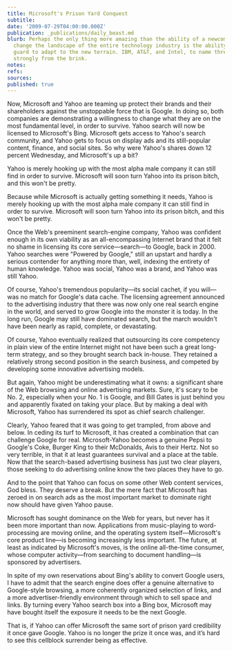 ```yaml
---
title: Microsoft's Prison Yard Conquest
subtitle: 
date: '2009-07-29T04:00:00.000Z'
publication: _publications/daily_beast.md
blurb: Perhaps the only thing more amazing than the ability of a newcomer to fundamentally
  change the landscape of the entire technology industry is the ability of the old
  guard to adapt to the new terrain. IBM, AT&T, and Intel, to name three, all rebounded
  strongly from the brink.
notes: 
refs: 
sources: 
published: true
---
```

Now, Microsoft and Yahoo are teaming up protect their brands and their shareholders against the unstoppable force that is Google. In doing so, both companies are demonstrating a willingness to change what they are on the most fundamental level, in order to survive. Yahoo search will now be licensed to Microsoft's Bing. Microsoft gets access to Yahoo's search community, and Yahoo gets to focus on display ads and its still-popular content, finance, and social sites. So why were Yahoo's shares down 12 percent Wednesday, and Microsoft's up a bit?

Yahoo is merely hooking up with the most alpha male company it can still find in order to survive. Microsoft will soon turn Yahoo into its prison bitch, and this won't be pretty.

Because while Microsoft is actually getting something it needs, Yahoo is merely hooking up with the most alpha male company it can still find in order to survive. Microsoft will soon turn Yahoo into its prison bitch, and this won't be pretty.

Once the Web's preeminent search-engine company, Yahoo was confident enough in its own viability as an all-encompassing Internet brand that it felt no shame in licensing its core service—search—to Google, back in 2000. Yahoo searches were "Powered by Google," still an upstart and hardly a serious contender for anything more than, well, indexing the entirety of human knowledge. Yahoo was social, Yahoo was a brand, and Yahoo was still Yahoo.

Of course, Yahoo's tremendous popularity—its social cachet, if you will—was no match for Google's data cache. The licensing agreement announced to the advertising industry that there was now only one real search engine in the world, and served to grow Google into the monster it is today. In the long run, Google may still have dominated search, but the march wouldn't have been nearly as rapid, complete, or devastating.

Of course, Yahoo eventually realized that outsourcing its core competency in plain view of the entire Internet might not have been such a great long-term strategy, and so they brought search back in-house. They retained a relatively strong second position in the search business, and competed by developing some innovative advertising models.

But again, Yahoo might be underestimating what it owns: a significant share of the Web browsing and online advertising markets. Sure, it's scary to be No. 2, especially when your No. 1 is Google, and Bill Gates is just behind you and apparently fixated on taking your place. But by making a deal with Microsoft, Yahoo has surrendered its spot as chief search challenger.

Clearly, Yahoo feared that it was going to get trampled, from above and below. In ceding its turf to Microsoft, it has created a combination that can challenge Google for real. Microsoft-Yahoo becomes a genuine Pepsi to Google's Coke, Burger King to their McDonalds, Avis to their Hertz. Not so very terrible, in that it at least guarantees survival and a place at the table. Now that the search-based advertising business has just two clear players, those seeking to do advertising online know the two places they have to go.

And to the point that Yahoo can focus on some other Web content services, God bless. They deserve a break. But the mere fact that Microsoft has zeroed in on search ads as the most important market to dominate right now should have given Yahoo pause.

Microsoft has sought dominance on the Web for years, but never has it been more important than now. Applications from music-playing to word-processing are moving online, and the operating system itself—Microsoft's core product line—is becoming increasingly less important. The future, at least as indicated by Microsoft's moves, is the online all-the-time consumer, whose computer activity—from searching to document handling—is sponsored by advertisers.

In spite of my own reservations about Bing's ability to convert Google users, I have to admit that the search engine does offer a genuine alternative to Google-style browsing, a more coherently organized selection of links, and a more advertiser-friendly environment through which to sell space and links. By turning every Yahoo search box into a Bing box, Microsoft may have bought itself the exposure it needs to be the next Google.

That is, if Yahoo can offer Microsoft the same sort of prison yard credibility it once gave Google. Yahoo is no longer the prize it once was, and it’s hard to see this cellblock surrender being as effective.
